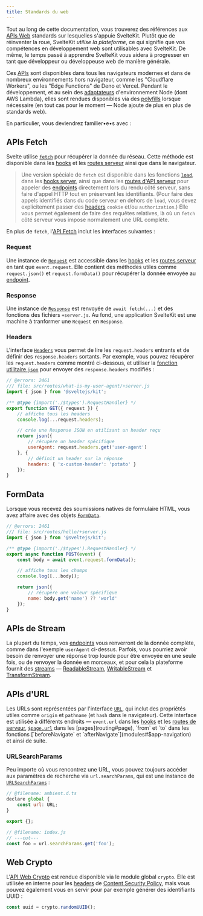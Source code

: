 ```yaml
---
title: Standards du web
---
```


Tout au long de cette documentation, vous trouverez des références aux [APIs Web](https://developer.mozilla.org/fr/docs/Web/API) standards sur lesquelles s'appuie SvelteKit. Plutôt que de réinventer la roue, SvelteKit _utilise la plateforme_, ce qui signifie que vos compétences en développement web sont utilisables avec SvelteKit. De même, le temps passé à apprendre SvelteKit vous aidera à progresser en tant que développeur ou développeuse web de manière générale.

Ces <span class="vo">[APIs](SVELTE_SITE_URL/docs/development#api)</span> sont disponibles dans tous les navigateurs modernes et dans de nombreux environnements hors navigateur, comme les "Cloudflare Workers", ou les "Edge Functions" de Deno et Vercel. Pendant le développement, et au sein des [adaptateurs](adapters) d'environnement Node (dont AWS Lambda), elles sont rendues disponibles via des <span class="vo">[polyfills](SVELTE_SITE_URL/docs/javascript#polyfill)</span> lorsque nécessaire (en tout cas pour le moment — Node ajoute de plus en plus de standards web).

En particulier, vous deviendrez familier•e•s avec :

## APIs Fetch

Svelte utilise [`fetch`](https://developer.mozilla.org/fr/docs/Web/API/fetch) pour récupérer la donnée du réseau. Cette méthode est disponible dans les [hooks](hooks) et les [routes serveur](routing#server) ainsi que dans le navigateur.

> Une version spéciale de `fetch` est disponible dans les fonctions [`load`](load), dans les [hooks server](hooks#server-hooks), ainsi que dans les [routes d'API serveur](routing#server) pour appeler des <span class="vo">[endpoints](SVELTE_SITE_URL/docs/web#endpoint)</span> directement lors du rendu côté serveur, sans faire d'appel HTTP tout en préservant les identifiants. (Pour faire des appels identifiés dans du code serveur en dehors de `load`, vous devez explicitement passer des <span class="vo">[headers](SVELTE_SITE_URL/docs/web#header)</span> `cookie` et/ou `authorization`.) Elle vous permet également de faire des requêtes relatives, là où un `fetch` côté serveur vous impose normalement une URL complète.

En plus de `fetch`, l'[API Fetch](https://developer.mozilla.org/fr/docs/Web/API/Fetch_API) inclut les interfaces suivantes :

### Request

Une instance de [`Request`](https://developer.mozilla.org/fr/docs/Web/API/Request) est accessible dans les [hooks](hooks) et les [routes serveur](routing#server) en tant que `event.request`. Elle contient des méthodes utiles comme `request.json()` et `request.formData()` pour récupérer la donnée envoyée au <span class="vo">[endpoint](SVELTE_SITE_URL/docs/web#endpoint)</span>.

### Response

Une instance de [`Response`](https://developer.mozilla.org/fr/docs/Web/API/Response) est renvoyée de `await fetch(...)` et des fonctions des fichiers `+server.js`. Au fond, une application SvelteKit est une machine à tranformer une `Request` en `Response`.

### Headers

L'interface [`Headers`](https://developer.mozilla.org/fr/docs/Web/API/Headers) vous permet de lire les `request.headers` entrants et de définir des `response.headers` sortants. Par exemple, vous pouvez récupérer les `request.headers` comme montré ci-dessous, et utiliser la [fonction utilitaire `json`](modules#sveltejs-kit-json) pour envoyer des `response.headers` modifiés :

```js
// @errors: 2461
/// file: src/routes/what-is-my-user-agent/+server.js
import { json } from '@sveltejs/kit';

/** @type {import('./$types').RequestHandler} */
export function GET({ request }) {
	// affiche tous les headers
	console.log(...request.headers);

	// crée une Response JSON en utilisant un header reçu
	return json({
		// récupère un header spécifique
		userAgent: request.headers.get('user-agent')
	}, {
		// définit un header sur la réponse
		headers: { 'x-custom-header': 'potato' }
	});
}
```

## FormData

Lorsque vous recevez des soumissions natives de formulaire HTML, vous avez affaire avec des objets [`FormData`](https://developer.mozilla.org/fr/docs/Web/API/FormData).

```js
// @errors: 2461
/// file: src/routes/hello/+server.js
import { json } from '@sveltejs/kit';

/** @type {import('./$types').RequestHandler} */
export async function POST(event) {
	const body = await event.request.formData();

	// affiche tous les champs
	console.log([...body]);

	return json({
		// récupère une valeur spécifique
		name: body.get('name') ?? 'world'
	});
}
```

## APIs de Stream

La plupart du temps, vos <span class="vo">[endpoints](SVELTE_SITE_URL/docs/web#endpoint)</span> vous renverront de la donnée complète, comme dans l'exemple `userAgent` ci-dessus. Parfois, vous pourriez avoir besoin de renvoyer une réponse trop lourde pour être envoyée en une seule fois, ou de renvoyer la donnée en morceaux, et pour cela la plateforme fournit des [streams](https://developer.mozilla.org/fr/docs/Web/API/Streams_API) — [ReadableStream](https://developer.mozilla.org/fr/docs/Web/API/ReadableStream), [WritableStream](https://developer.mozilla.org/fr/docs/Web/API/WritableStream) et [TransformStream](https://developer.mozilla.org/fr/docs/Web/API/TransformStream).

## APIs d'URL

Les URLs sont représentées par l'interface [`URL`](https://developer.mozilla.org/fr/docs/Web/API/URL), qui inclut des propriétés utiles comme `origin` et `pathname` (et `hash` dans le navigateur). Cette interface est utilisée à différents endroits — `event.url` dans les [hooks](hooks) et les [routes de serveur](routing#server), [`$page.url`](modules#$app-stores) dans les [pages](routing#page), `from` et `to` dans les fonctions [`beforeNavigate` et `afterNavigate`](modules#$app-navigation) et ainsi de suite.

### URLSearchParams

Peu importe où vous rencontrez une URL, vous pouvez toujours accéder aux paramètres de recherche via `url.searchParams`, qui est une instance de [`URLSearchParams`](https://developer.mozilla.org/fr/docs/Web/API/URLSearchParams) :

```js
// @filename: ambient.d.ts
declare global {
	const url: URL;
}

export {};

// @filename: index.js
// ---cut---
const foo = url.searchParams.get('foo');
```

## Web Crypto

L'[API Web Crypto](https://developer.mozilla.org/fr/docs/Web/API/Web_Crypto_API) est rendue disponible via le module global `crypto`. Elle est utilisée en interne pour les <span class="vo">[headers](SVELTE_SITE_URL/docs/web#header)</span> de [Content Security Policy](configuration#csp), mais vous pouvez également vous en servir pour par exemple générer des identifiants UUID :

```js
const uuid = crypto.randomUUID();
```
